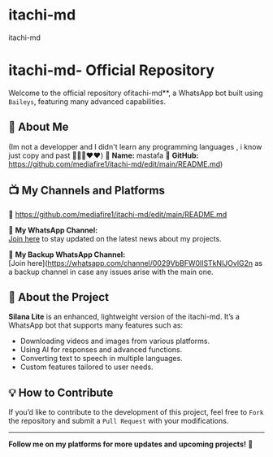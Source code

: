 # itachi-md
itachi-md
#  itachi-md- Official Repository

Welcome to the official repository ofitachi-md**, a WhatsApp bot built using `Baileys`, featuring many advanced capabilities.

## 📌 About Me
 (Im not a developper and I didn't learn any programming languages , i know just copy and past 🤣🤣🙏❤️♥️)
👤 **Name:** mastafa 
📌 **GitHub:** https://github.com/mediafire1/itachi-md/edit/main/README.md)  
 

## 📺 My Channels and Platforms

📢 https://github.com/mediafire1/itachi-md/edit/main/README.md  

📢 **My WhatsApp Channel:**  
[Join here](https://whatsapp.com/channel/0029VbBFW0lISTkNlJOvlG2n) to stay updated on the latest news about my projects.  

📢 **My Backup WhatsApp Channel:**  
[Join here](https://whatsapp.com/channel/0029VbBFW0lISTkNlJOvlG2n as a backup channel in case any issues arise with the main one.  

## 🚀 About the Project

**Silana Lite** is an enhanced, lightweight version of the itachi-md. It’s a WhatsApp bot that supports many features such as:  
- Downloading videos and images from various platforms.  
- Using AI for responses and advanced functions.  
- Converting text to speech in multiple languages.  
- Custom features tailored to user needs.

## 💡 How to Contribute

If you’d like to contribute to the development of this project, feel free to `Fork` the repository and submit a `Pull Request` with your modifications.

---

**Follow me on my platforms for more updates and upcoming projects!** 🚀

